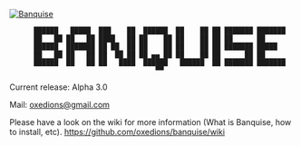 

[![Banquise](https://raw.githubusercontent.com/oxedions/banquise/master/banquise.png)](https://raw.githubusercontent.com/oxedions/banquise/master/banquise.png)


          ██████   █████  ███    ██  ██████  ██    ██ ██ ███████ ███████
          ██   ██ ██   ██ ████   ██ ██    ██ ██    ██ ██ ██      ██
          ██████  ███████ ██ ██  ██ ██    ██ ██    ██ ██ ███████ █████
          ██   ██ ██   ██ ██  ██ ██ ██ ▄▄ ██ ██    ██ ██      ██ ██
          ██████  ██   ██ ██   ████  ██████   ██████  ██ ███████ ███████ 
                                        ▀▀

Current release: Alpha 3.0

Mail: oxedions@gmail.com

Please have a look on the wiki for more information (What is Banquise, how to install, etc). https://github.com/oxedions/banquise/wiki
